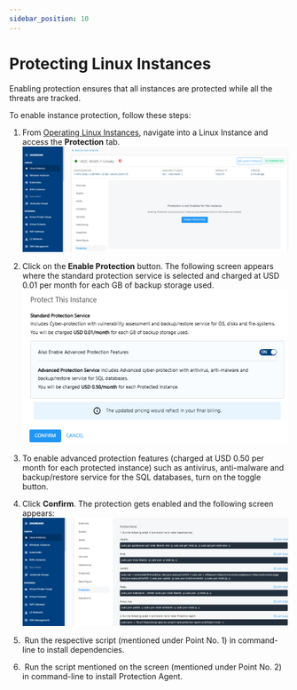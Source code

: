 ```yaml
---
sidebar_position: 10
---
```

# Protecting Linux Instances

Enabling protection ensures that all instances are protected while all the threats are tracked.

To enable instance protection, follow these steps:

1. From [Operating Linux Instances](AboutLinuxInstances.md), navigate into a Linux Instance and access the **Protection** tab.
   ![Protecting Linux Instances](img/Protection1.png)

3. Click on the **Enable Protection** button. The following screen appears where the standard protection service is selected and charged at USD 0.01 per month for each GB of backup storage used.
   ![Protecting Linux Instances](img/Protection2.png)

4. To enable advanced protection features (charged at USD 0.50 per month for each protected instance) such as antivirus, anti-malware and backup/restore service for the SQL databases, turn on the toggle button. 
5. Click **Confirm**. The protection gets enabled and the following screen appears:
   ![Protecting Linux Instances](img/Protection3.png)
4.  Run the respective script (mentioned under Point No. 1) in command-line to install dependencies.
5.  Run the script mentioned on the screen (mentioned under Point No. 2) in command-line to install Protection Agent.